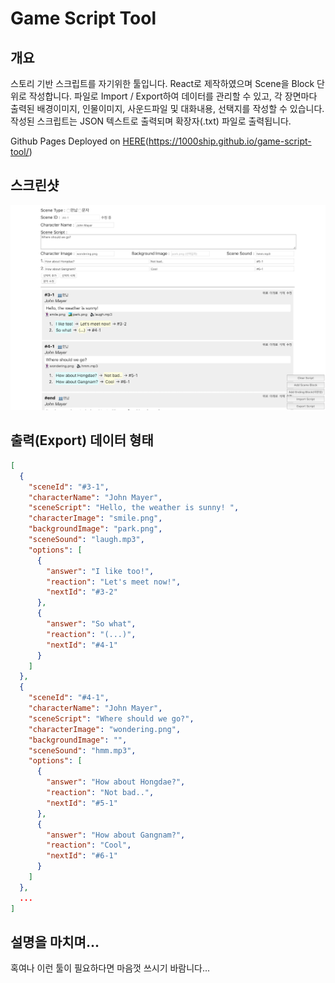# Game Script Tool

## 개요

스토리 기반 스크립트를 자기위한 툴입니다. React로 제작하였으며 Scene을 Block 단위로 작성합니다. 파일로 Import / Export하여 데이터를 관리할 수 있고, 각 장면마다 출력된 배경이미지, 인물이미지, 사운드파일 및 대화내용, 선택지를 작성할 수 있습니다. 작성된 스크립트는 JSON 텍스트로 출력되며 확장자(.txt) 파일로 출력됩니다.

Github Pages Deployed on [HERE](https://1000ship.github.io/game-script-tool/)(https://1000ship.github.io/game-script-tool/)



## 스크린샷

![Screenshot](./_readme/screenshot.png)

## 출력(Export)  데이터 형태

```json
[
  {
    "sceneId": "#3-1",
    "characterName": "John Mayer",
    "sceneScript": "Hello, the weather is sunny! ",
    "characterImage": "smile.png",
    "backgroundImage": "park.png",
    "sceneSound": "laugh.mp3",
    "options": [
      {
        "answer": "I like too!",
        "reaction": "Let's meet now!",
        "nextId": "#3-2"
      },
      {
        "answer": "So what",
        "reaction": "(...)",
        "nextId": "#4-1"
      }
    ]
  },
  {
    "sceneId": "#4-1",
    "characterName": "John Mayer",
    "sceneScript": "Where should we go?",
    "characterImage": "wondering.png",
    "backgroundImage": "",
    "sceneSound": "hmm.mp3",
    "options": [
      {
        "answer": "How about Hongdae?",
        "reaction": "Not bad..",
        "nextId": "#5-1"
      },
      {
        "answer": "How about Gangnam?",
        "reaction": "Cool",
        "nextId": "#6-1"
      }
    ]
  },
  ...
]
```

## 설명을 마치며...

혹여나 이런 툴이 필요하다면 마음껏 쓰시기 바람니다...
